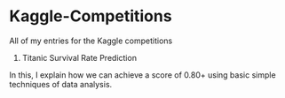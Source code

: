 # Kaggle-Competitions
All of my entries for the Kaggle competitions

1. Titanic Survival Rate Prediction

In this, I explain how we can achieve a score of 0.80+ using basic simple techniques of data analysis.


